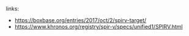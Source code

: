 links:
- https://boxbase.org/entries/2017/oct/2/spirv-target/
- https://www.khronos.org/registry/spir-v/specs/unified1/SPIRV.html
